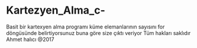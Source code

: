 # Kartezyen_Alma_c-
Basit bir kartexyen alma programı küme elemanlarının sayısını for döngüsünde belirtiyorsunuz buna göre size çıktı veriyor
Tüm hakları saklıdır
Ahmet halıcı @2017
